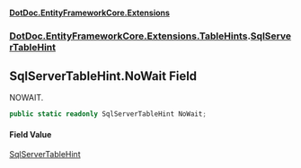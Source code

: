#### [DotDoc\.EntityFrameworkCore\.Extensions](index.md 'index')
### [DotDoc\.EntityFrameworkCore\.Extensions\.TableHints](DotDoc.EntityFrameworkCore.Extensions.TableHints.md 'DotDoc\.EntityFrameworkCore\.Extensions\.TableHints').[SqlServerTableHint](SqlServerTableHint.md 'DotDoc\.EntityFrameworkCore\.Extensions\.TableHints\.SqlServerTableHint')

## SqlServerTableHint\.NoWait Field

NOWAIT\.

```csharp
public static readonly SqlServerTableHint NoWait;
```

#### Field Value
[SqlServerTableHint](SqlServerTableHint.md 'DotDoc\.EntityFrameworkCore\.Extensions\.TableHints\.SqlServerTableHint')